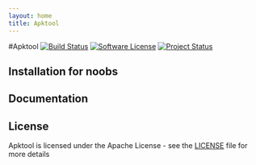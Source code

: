 ```yaml
---
layout: home
title: Apktool
---
```

#Apktool
[![Build Status](https://travis-ci.org/iBotPeaches/Apktool.svg?branch=master)](https://travis-ci.org/iBotPeaches/Apktool)
[![Software License](https://img.shields.io/badge/license-Apache%202.0-brightgreen.svg)](https://github.com/iBotPeaches/Apktool/blob/master/LICENSE)
[![Project Status](http://stillmaintained.com/iBotPeaches/Apktool.png)](http://stillmaintained.com/iBotPeaches/Apktool)

## Installation for noobs

## Documentation

## License
Apktool is licensed under the Apache License - see the [LICENSE](https://github.com/iBotPeaches/Apktool/blob/master/LICENSE) file for more details